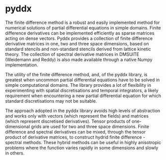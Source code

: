 pyddx
=====

The finite difference method is a robust and easily implemented method for numerical solutions of partial differential equations in simple domains. Finite difference derivatives can be implemented efficiently as sparse matrices acting on dense vectors. Pyddx provides a collection of finite difference derivative matrices in one, two and three space dimensions, based on standard stencils and non-standard stencils derived from lattice kinetic theory. The collection of spectral derivative matrices in DMSUITE (Weidemann and Reddy) is also made available through a native Numpy implementation. 

The utility of the finite difference method, and, of the pyddx library, is greatest when uncommon partial differential equations have to be solved in simple computational domains. The library provides a lot of flexibility in experimenting with spatial discretisations and temporal integrators, a likely requirement when encountering a new partial differential equation for which standard discretisations may not be suitable.

The approach adopted in the pyddx library avoids high levels of abstraction and works only with vectors (which represent the fields) and matrices (which represent discretised derivatives). Tensor products of one-dimensional grids are used for two and three space dimensions. Finite difference and spectral derivatives can be mixed, through the tensor product of derivative matrices, to construct hydrid finite difference - spectral methods. These hybrid methods can be useful in highly anisotropic problems where the function varies rapidly in some dimensions and slowly in others. 

